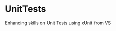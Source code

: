 # UnitTests
Enhancing skills on Unit Tests using xUnit from VS

<img href="https://portfolio-kaiogotya.s3.us-east-2.amazonaws.com/xUnitLogo.png" /> 
